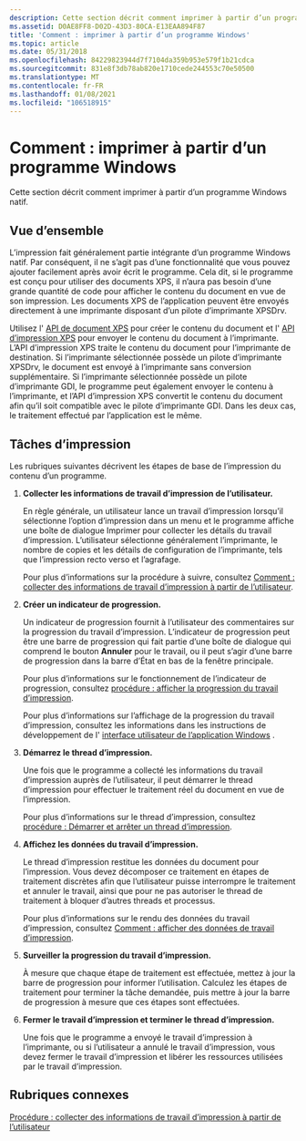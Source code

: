 ```yaml
---
description: Cette section décrit comment imprimer à partir d’un programme Windows natif.
ms.assetid: D0AE8FF8-D02D-43D3-80CA-E13EAA894F87
title: 'Comment : imprimer à partir d’un programme Windows'
ms.topic: article
ms.date: 05/31/2018
ms.openlocfilehash: 84229823944d7f7104da359b953e579f1b21cdca
ms.sourcegitcommit: 831e8f3db78ab820e1710cede244553c70e50500
ms.translationtype: MT
ms.contentlocale: fr-FR
ms.lasthandoff: 01/08/2021
ms.locfileid: "106518915"
---
```

# <a name="how-to-print-from-a-windows-program"></a>Comment : imprimer à partir d’un programme Windows

Cette section décrit comment imprimer à partir d’un programme Windows natif.

## <a name="overview"></a>Vue d’ensemble

L’impression fait généralement partie intégrante d’un programme Windows natif. Par conséquent, il ne s’agit pas d’une fonctionnalité que vous pouvez ajouter facilement après avoir écrit le programme. Cela dit, si le programme est conçu pour utiliser des documents XPS, il n’aura pas besoin d’une grande quantité de code pour afficher le contenu du document en vue de son impression. Les documents XPS de l’application peuvent être envoyés directement à une imprimante disposant d’un pilote d’imprimante XPSDrv.

Utilisez l' [API de document XPS](/previous-versions/windows/desktop/dd316976(v=vs.85)) pour créer le contenu du document et l' [API d’impression XPS](xps-printing.md) pour envoyer le contenu du document à l’imprimante. L’API d’impression XPS traite le contenu du document pour l’imprimante de destination. Si l’imprimante sélectionnée possède un pilote d’imprimante XPSDrv, le document est envoyé à l’imprimante sans conversion supplémentaire. Si l’imprimante sélectionnée possède un pilote d’imprimante GDI, le programme peut également envoyer le contenu à l’imprimante, et l’API d’impression XPS convertit le contenu du document afin qu’il soit compatible avec le pilote d’imprimante GDI. Dans les deux cas, le traitement effectué par l’application est le même.

## <a name="printing-tasks"></a>Tâches d’impression

Les rubriques suivantes décrivent les étapes de base de l’impression du contenu d’un programme.

1.  **Collecter les informations de travail d’impression de l’utilisateur.**

    En règle générale, un utilisateur lance un travail d’impression lorsqu’il sélectionne l’option d’impression dans un menu et le programme affiche une boîte de dialogue Imprimer pour collecter les détails du travail d’impression. L’utilisateur sélectionne généralement l’imprimante, le nombre de copies et les détails de configuration de l’imprimante, tels que l’impression recto verso et l’agrafage.

    Pour plus d’informations sur la procédure à suivre, consultez [Comment : collecter des informations de travail d’impression à partir de l’utilisateur](preparing-to-print.md).

2.  **Créer un indicateur de progression.**

    Un indicateur de progression fournit à l’utilisateur des commentaires sur la progression du travail d’impression. L’indicateur de progression peut être une barre de progression qui fait partie d’une boîte de dialogue qui comprend le bouton **Annuler** pour le travail, ou il peut s’agir d’une barre de progression dans la barre d’État en bas de la fenêtre principale.

    Pour plus d’informations sur le fonctionnement de l’indicateur de progression, consultez [procédure : afficher la progression du travail d’impression](cancel-dialog-box.md).

    Pour plus d’informations sur l’affichage de la progression du travail d’impression, consultez les informations dans les instructions de développement de l' [interface utilisateur de l’application Windows](/windows/desktop/windows-application-ui-development) .

3.  **Démarrez le thread d’impression.**

    Une fois que le programme a collecté les informations du travail d’impression auprès de l’utilisateur, il peut démarrer le thread d’impression pour effectuer le traitement réel du document en vue de l’impression.

    Pour plus d’informations sur le thread d’impression, consultez [procédure : Démarrer et arrêter un thread d’impression](how-to--start-and-stop-a-printing-thread.md).

4.  **Affichez les données du travail d’impression.**

    Le thread d’impression restitue les données du document pour l’impression. Vous devez décomposer ce traitement en étapes de traitement discrètes afin que l’utilisateur puisse interrompre le traitement et annuler le travail, ainsi que pour ne pas autoriser le thread de traitement à bloquer d’autres threads et processus.

    Pour plus d’informations sur le rendu des données du travail d’impression, consultez [Comment : afficher des données de travail d’impression](how-to--render-the-print-job-data.md).

5.  **Surveiller la progression du travail d’impression.**

    À mesure que chaque étape de traitement est effectuée, mettez à jour la barre de progression pour informer l’utilisation. Calculez les étapes de traitement pour terminer la tâche demandée, puis mettre à jour la barre de progression à mesure que ces étapes sont effectuées.

6.  **Fermer le travail d’impression et terminer le thread d’impression.**

    Une fois que le programme a envoyé le travail d’impression à l’imprimante, ou si l’utilisateur a annulé le travail d’impression, vous devez fermer le travail d’impression et libérer les ressources utilisées par le travail d’impression.

## <a name="related-topics"></a>Rubriques connexes

<dl> <dt>

[Procédure : collecter des informations de travail d’impression à partir de l’utilisateur](preparing-to-print.md)
</dt> </dl>

 

 
